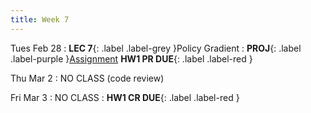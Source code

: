 ```yaml
---
title: Week 7
---
```


Tues Feb 28
: **LEC 7**{: .label .label-grey }Policy Gradient
    : **PROJ**{: .label .label-purple }[Assignment](https://classroom.github.com/a/UhEinarp) **HW1 PR DUE**{: .label .label-red }

Thu Mar 2
: NO CLASS (code review)

Fri Mar 3
: NO CLASS
    : **HW1 CR DUE**{: .label .label-red }